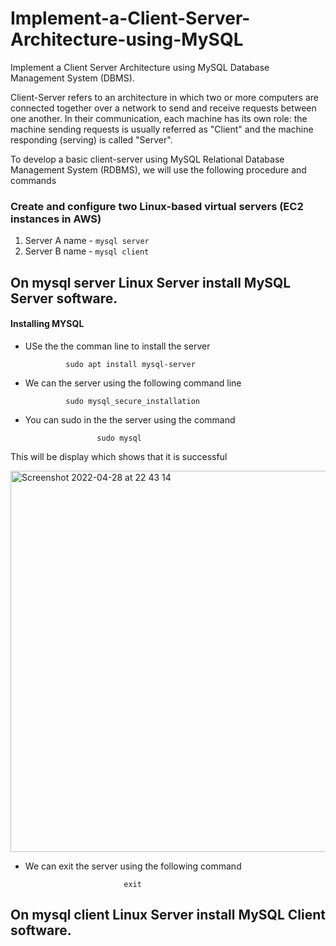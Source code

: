 # Implement-a-Client-Server-Architecture-using-MySQL
Implement a Client Server Architecture using MySQL Database Management System (DBMS).

Client-Server refers to an architecture in which two or more computers are connected together over a network to send and receive requests between one another. In their communication, each machine has its own role: the machine sending requests is usually referred as "Client" and the machine responding (serving) is called "Server".

To develop a basic client-server using MySQL Relational Database Management System (RDBMS), we will use the following procedure and commands 

### Create and configure two Linux-based virtual servers (EC2 instances in AWS)

  1. Server A name - `mysql server`
  2. Server B name - `mysql client`

## On mysql server Linux Server install MySQL Server software.

  #### Installing MYSQL

  - USe the the comman line to install the server

                 sudo apt install mysql-server

  - We can the server using the following command line

                 sudo mysql_secure_installation

  - You can sudo in the the server using the command

                        sudo mysql

  This will be display which shows that it is successful

  <img width="610" alt="Screenshot 2022-04-28 at 22 43 14" src="https://user-images.githubusercontent.com/80678596/165842365-dc5accb8-86b9-47db-a012-73a918bc9086.png">

 - We can exit the server using the following command

                             exit

## On mysql client Linux Server install MySQL Client software.

